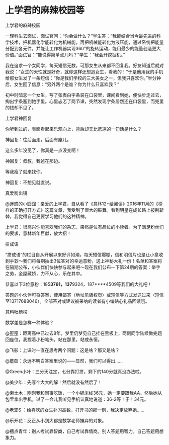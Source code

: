 # 上学君的麻辣校园等

上学君的麻辣校园 

一理科生去面试，面试官问：“你会做什么？”学生答：“我能结合当今最先进的科学技术，把机器化学能转化为机械能，再把机械能转化为液压能，通过系统把能量分配到各元件，并能让工作机器实现360°的旋转运动，能用最少的能量创造更大价值。”面试官：“能说得简单点儿吗？”学生：“我会开挖掘机。” 

我在追求一个女同学，每天短信无数，可那女生从来都不回复我。好友知道后就对我说：“女生的天性就是好奇，就你这样还想追女生，看我的！”于是他用我的手机给那女生发了一条短信：“你是我们学校的三大美女之一，但我只喜欢你。”半分钟后，女生回了信息：“另外两个是谁？你为什么只喜欢我？” 

初中时暗恋一个女生，写了张表白字条装在口袋里，课间看到她，便快步走过去，掏出字条塞到她手里。心里忐忑了两节课，突然发现字条居然还在口袋里，而兜里的钱却不见了。 

上学君神回复 

你听到过的，表面看起来乐观向上，背后却无比悲凉的一句话是什么？ 

神回复：往后面走，后面有座儿。 

这么多年没见了，你真是一点没变啊！ 

神回复：叔叔，我爸在那边。 

等我瘦了就来找你。 

神回复：不想见就直说。 

真爱粉出镜 

@迷惑的小囧囧：亲爱的上学君，自从看了《意林12+绘阅读》2016年11月的《榜样的正确打开方式》这篇文章，我受到了很大的鼓舞。看到明星在成长路上披荆斩棘，我觉得自己更要学习他们的这种精神。 

上学君：很高兴你能喜欢我们的杂志，果然是位有品位的小读者。为了满足粉丝们的要求，意林新年巨献，放大招！ 

拼成语 

“拼成语”的栏目自从开展以来好评如潮，每天短信爆棚，信和明信片也是让小意收到手软～我们将每期抽出3位答对的幸运意粉，送上神秘大礼一份！名单和答案将在隔期公布，小伙伴们快快参与起来吧～现在我们公布一下第24期的答案：举手之劳，金屋藏娇，力不从心，乐在其中。 

恭喜以下3位意粉：185****3761，137****9324，187****4509等我们的大礼吧！ 

答题的小伙伴可将答案，使用邮寄（地址见版权页）或短信等方式发送过来（短信至13717688046）。全部答对或建议被采纳的读者有小编贴心礼品回馈哦。 

意料吐槽榜 

数学差是怎样一种体验？ 

@歪歪：距离高中已过去8年，梦里仍梦见自己挂在黑板上，两侧同学陆续做完题回座位，我捏着小粉笔头，站在那里，站成永恒。 

@飞影：上课时一直在思考两个问题：这是啥？那又是啥？ 

@蘑菇：永远不明白答案里说的——显然，我们可以得出…… 

@Green小叶：三分天注定，七分靠打拼。剩下的140分就真没办法啦。 

@美少年：先写个大大的解！然后就没有然后了！ 

@懒土木：刚刚我和同事吃饭，一个小锅米线36元，她一定要跟我AA。然后她从包里拿出手机。过了一会儿我听见手机认真地说道：36-2等！于！34元。 

@老笨S ：给喜欢的女生补习高数，打开书的那一刻，我决定放弃她…… 

@乐开花：反正从小到大都是数学老师嫌弃的对象。 

@槽点青年：别人考试靠智商，自己考试靠情商。别人答题用智力，自己答题用想象力。